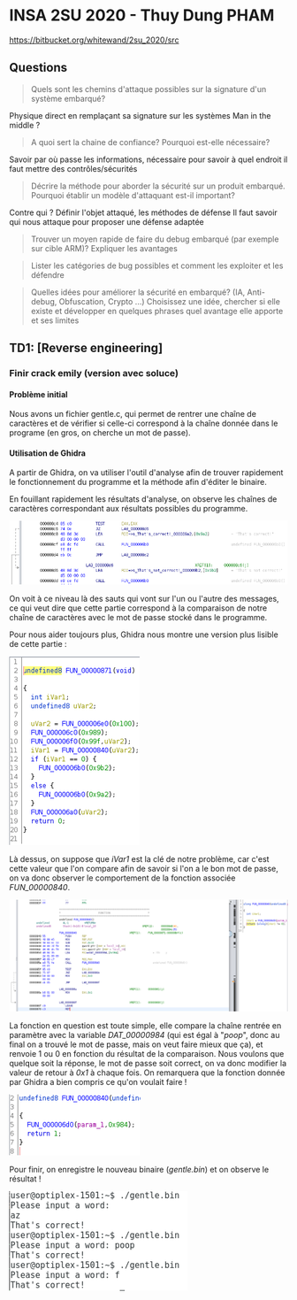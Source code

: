 # INSA 2SU 2020 - Thuy Dung PHAM

https://bitbucket.org/whitewand/2su_2020/src

## Questions

>Quels sont les chemins d'attaque possibles sur la signature d'un système embarqué?

Physique direct en remplaçant sa signature sur les systèmes
Man in the middle ?

> A quoi sert la chaine de confiance? Pourquoi est-elle nécessaire?

Savoir par où passe les informations, nécessaire pour savoir à quel endroit il faut mettre des contrôles/sécurités

> Décrire la méthode pour aborder la sécurité sur un produit embarqué. Pourquoi établir un modèle d'attaquant est-il important?

Contre qui ? Définir l'objet attaqué, les méthodes de défense
Il faut savoir qui nous attaque pour proposer une défense adaptée

> Trouver un moyen rapide de faire du debug embarqué (par exemple sur cible ARM)? Expliquer les avantages

> Lister les catégories de bug possibles et comment les exploiter et les défendre

> Quelles idées pour améliorer la sécurité en embarqué? (IA, Anti-debug, Obfuscation, Crypto ...) Choisissez une idée, chercher si elle existe et développer en quelques phrases quel avantage elle apporte et ses limites

## TD1: \[Reverse engineering\]

### Finir crack emily (version avec soluce)

#### Problème initial
Nous avons un fichier gentle.c, qui permet de rentrer une chaîne de caractères et de vérifier si celle-ci correspond à la chaîne donnée dans le programe (en gros, on cherche un mot de passe).

#### Utilisation de Ghidra

A partir de Ghidra, on va utiliser l'outil d'analyse afin de trouver rapidement le fonctionnement du programme et la méthode afin d'éditer le binaire.

En fouillant rapidement les résultats d'analyse, on observe les chaînes de caractères correspondant aux résultats possibles du programme.

![alt text](img/Capture&#32;du&#32;2020-01-28&#32;15-36-45.png)

On voit à ce niveau là des sauts qui vont sur l'un ou l'autre des messages, ce qui veut dire que cette partie correspond à la comparaison de notre chaîne de caractères avec le mot de passe stocké dans le programme. 

Pour nous aider toujours plus, Ghidra nous montre une version plus lisible de cette partie : 

![alt text](img/Capture&#32;du&#32;2020-01-28&#32;15-57-33.png)

Là dessus, on suppose que *iVar1* est la clé de notre problème, car c'est cette valeur que l'on compare afin de savoir si l'on a le bon mot de passe, on va donc observer le comportement de la fonction associée *FUN_00000840*.

![alt text](img/Capture&#32;du&#32;2020-01-28&#32;16-06-19.png)

La fonction en question est toute simple, elle compare la chaîne rentrée en paramètre avec la variable *DAT_00000984* (qui est égal à "*poop*", donc au final on a trouvé le mot de passe, mais on veut faire mieux que ça), et renvoie 1 ou 0 en fonction du résultat de la comparaison. Nous voulons que quelque soit la réponse, le mot de passe soit correct, on va donc modifier la valeur de retour à *0x1* à chaque fois. On remarquera que la fonction donnée par Ghidra a bien compris ce qu'on voulait faire !

![alt text](img/Capture&#32;du&#32;2020-01-28&#32;16-32-51.png)

Pour finir, on enregistre le nouveau binaire (*gentle.bin*) et on observe le résultat !

![alt text](img/Capture&#32;du&#32;2020-01-28&#32;16-36-46.png)
